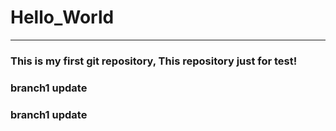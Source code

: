 # Hello_World
***
### This is my first git repository, This repository just for test!
### branch1 update
### branch1 update

